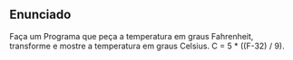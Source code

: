 ## Enunciado
Faça um Programa que peça a temperatura em graus Fahrenheit, transforme e mostre a temperatura em graus Celsius.
C = 5 * ((F-32) / 9).